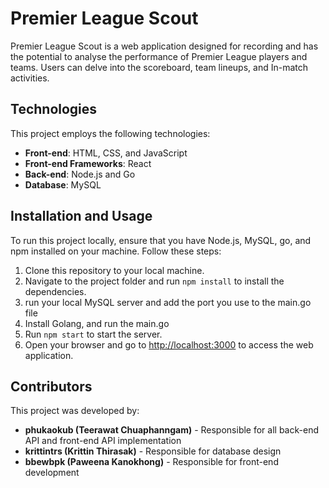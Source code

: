 # Premier League Scout

Premier League Scout is a web application designed for recording and has the potential to analyse the performance of Premier League players and teams. Users can delve into the scoreboard, team lineups, and In-match activities.

## Technologies

This project employs the following technologies:

- **Front-end**: HTML, CSS, and JavaScript
- **Front-end Frameworks**: React
- **Back-end**: Node.js and Go
- **Database**: MySQL

## Installation and Usage

To run this project locally, ensure that you have Node.js, MySQL, go, and npm installed on your machine. Follow these steps:

1. Clone this repository to your local machine.
2. Navigate to the project folder and run `npm install` to install the dependencies.
3. run your local MySQL server and add the port you use to the main.go file
4. Install Golang, and run the main.go
5. Run `npm start` to start the server.
6. Open your browser and go to [http://localhost:3000](http://localhost:3000) to access the web application.

## Contributors

This project was developed by:

- **phukaokub (Teerawat Chuaphanngam)** - Responsible for all back-end API and front-end API implementation
- **krittintrs (Krittin Thirasak)** - Responsible for database design
- **bbewbpk (Paweena Kanokhong)** - Responsible for front-end development
